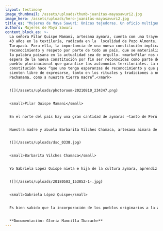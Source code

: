 ```yaml
---
layout: testimony
image_thumbnail: /assets/uploads/thumb-juanitas-mayasawuri2.jpg
image_hero: /assets/uploads/hero-juanitas-mayasawuri2.jpg
title_es: "Mujeres de Maya Sawuri: Únicas tejedoras. Un oficio multigeneracional"
authors: Mujeres de Maya Sawuri
content_block_es: >-
  La señora Pilar Quispe Mamani, artesana aymara, cuenta con una trayectoria de
  43 años en la textilería, radicada en la  localidad de Pozo Almonte, región de
  Tarapacá. Para ella, la importancia de una nueva constitución implica
  reconocimiento y respeto por parte de todo un país, que se materializa en que
  la palabra paisana en la actualidad sea de orgullo. <mark>Pilar nos cuenta que
  espera de la nueva constitución por fin ser reconocidas como parte de un
  pueblo plurinacional que garantice las autonomías territoriales. La nueva
  constitución hace “que uno tenga esperanzas de reconocimiento y que por fin se
  sienten libre de expresarse, tanto en los rituales y tradiciones a nuestra
  Pachamama, como a nuestra tierra madre”.</mark>


  ![](/assets/uploads/photoroom-20210810_234347.png)


  <small>Pilar Quispe Mamani</small>


  En el norte del país hay una gran cantidad de aymaras –tanto de Perú y Bolivia– donde la lengua materna es aimara o quechua dependiendo del sector donde se encuentre. La diferencia que se tiene en la actualidad es casi nula, pues se tiene las mismas costumbres y tradiciones, <mark>es por eso mismo que nos consideramos un pueblo plurinacional.<mark/>


  Nuestra madre y abuela Barbarita Vilches Chamaca, artesana aimara de la localidad de Enquelga, comuna de Colchane, región de Tarapacá, tras tratar de responder esta pregunta sobre la Constitución, señala que <em>no conoce y no sabe los posibles cambios que puedan existir a futuro. Señala que por su larga edad será difícil verlos y que sólo recuerda que cuando era adolescente, vivía de los ingresos de las ventas de tejidos a turistas sin un sistema de regulación comercial.</em>


  ![](/assets/uploads/dsc_0338.jpg)


  <small>Barbarita Vilches Chamaca</small>


  Yo Gabriela López Quispe nieta e hija de la cultura aymara, aprendiz de la textilería aymara, de la localidad de alto hospicio, Región de Tarapacá, <mark>creo que la nueva constitución generará un gran cambio para nuestro pueblo, para ser reconocido y poder reparar el daño histórico que le ha causado el gobierno de Chile.</mark>


  ![](/assets/uploads/20180503_153052-1-.jpg)


  <small>Gabriela López Quispe</small>


  Es bien sabido que la incorporación de los pueblos originarios a la asamblea constituyente podría traer consecuencias económicas para el país, dado que muchos pueblos han sido arrebatados por estos distintos sectores económicos, específicamente, aquí en el norte pasa con las mineras y el agua. La injusticia del poder del Estado, de apropiarse de terrenos ancestrales y el hecho de ser entregada a empresas mineras, produciendo el empobrecimiento de nuestras tierras, <mark>ha generado un aislamiento de nuestras costumbres y nuestra identidad.</mark> <em>Tenemos esperanza que este nuevo proceso que se acompaña de 500 años de lucha por parte de las primeras naciones, reivindique los derechos de nuestros pueblos, la situación de la escasez del agua en el norte de nuestro país y el reconocimiento y visibilización de nuestro trabajo y cultura.</em>


  **Documentación: Gloria Mancilla Ibacache**
---
```

